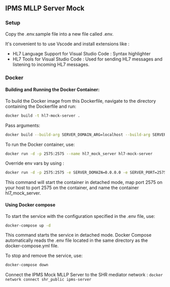## IPMS MLLP Server Mock

### Setup

Copy the .env.sample file into a new file called .env.

It's convenient to to use Vscode and install extensions like : 
- HL7 Language Support for Visual Studio Code : Syntax highlighter
- HL7 Tools for Visual Studio Code : Used for sending HL7 messages and listening to incoming HL7 messages.

### Docker 

#### Building and Running the Docker Container:

To build the Docker image from this Dockerfile, navigate to the directory containing the Dockerfile and run:

```bash
docker build -t hl7-mock-server .
```
Pass arguments: 

```bash
docker build --build-arg SERVER_DOMAIN_ARG=localhost --build-arg SERVER_PORT_ARG=2575 -t hl7-mock-server .
```

To run the Docker container, use:

```bash
docker run -d -p 2575:2575 --name hl7_mock_server hl7-mock-server
```

Override env vars by using :
```bash
docker run -d -p 2575:2575 -e SERVER_DOMAIN=0.0.0.0 -e SERVER_PORT=2575 --name hl7_mock_server hl7-mock-server
```

This command will start the container in detached mode, map port 2575 on your host to port 2575 on the container, and name the container hl7_mock_server.

#### Using Docker compose

To start the service with the configuration specified in the .env file, use:

```bash
docker-compose up -d
```

This command starts the service in detached mode. Docker Compose automatically reads the .env file located in the same directory as the docker-compose.yml file.

To stop and remove the service, use:

```bash
docker-compose down
```

Connect the IPMS Mock MLLP Server to the SHR mediator network : `docker network connect shr_public ipms-server`
